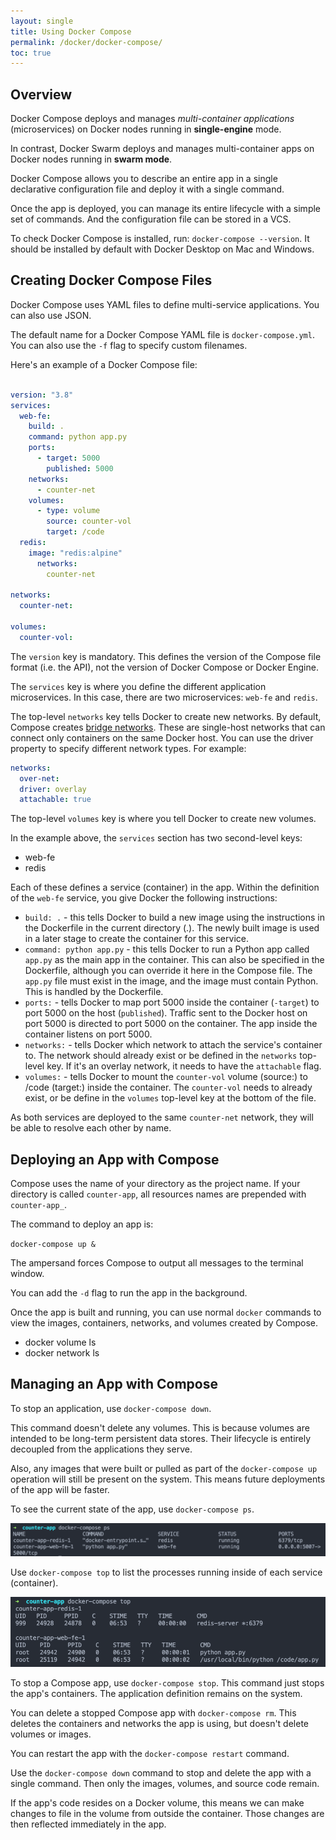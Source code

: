```yaml
---
layout: single
title: Using Docker Compose
permalink: /docker/docker-compose/
toc: true
---
```


## Overview

Docker Compose deploys and manages *multi-container applications* (microservices) on Docker nodes running in **single-engine** mode.

In contrast, Docker Swarm deploys and manages multi-container apps on Docker nodes running in **swarm mode**.

Docker Compose allows you to describe an entire app in a single declarative configuration file and deploy it with a single command.

Once the app is deployed, you can manage its entire lifecycle with a simple set of commands. And the configuration file can be stored in a VCS.

To check Docker Compose is installed, run: `docker-compose --version`. It should be installed by default with Docker Desktop on Mac and Windows.

## Creating Docker Compose Files

Docker Compose uses YAML files to define multi-service applications. You can also use JSON.

The default name for a Docker Compose YAML file is `docker-compose.yml`. You can also use the `-f` flag to specify custom filenames.

Here's an example of a Docker Compose file:

``` YAML

version: "3.8"
services:
  web-fe:
    build: .
    command: python app.py
    ports:
      - target: 5000
        published: 5000
    networks:
      - counter-net
    volumes:
      - type: volume
        source: counter-vol
        target: /code
  redis:
    image: "redis:alpine"
      networks:
        counter-net

networks:
  counter-net:

volumes:
  counter-vol:

```

The `version` key is mandatory. This defines the version of the Compose file format (i.e. the API), not the version of Docker Compose or Docker Engine.

The `services` key is where you define the different application microservices. In this case, there are two microservices: `web-fe` and `redis`.

The top-level `networks` key tells Docker to create new networks. By default, Compose creates [bridge networks](./../networking/#single-host-bridge-networks). These are single-host networks that can connect only containers on the same Docker host. You can use the driver property to specify different network types. For example:

``` YAML
networks:
  over-net:
  driver: overlay
  attachable: true
```

The top-level `volumes` key is where you tell Docker to create new volumes.

In the example above, the `services` section has two second-level keys:

- web-fe
- redis

Each of these defines a service (container) in the app. Within the definition of the `web-fe` service, you give Docker the following instructions:

- `build: .` - this tells Docker to build a new image using the instructions in the Dockerfile in the current directory (.). The newly built image is used in a later stage to create the container for this service.
- `command: python app.py` - this tells Docker to run a Python app called `app.py` as the main app in the container. This can also be specified in the Dockerfile, although you can override it here in the Compose file. The `app.py` file must exist in the image, and the image must contain Python. This is handled by the Dockerfile.
- `ports:` - tells Docker to map port 5000 inside the container (`-target`) to port 5000 on the host (`published`). Traffic sent to the Docker host on port 5000 is directed to port 5000 on the container. The app inside the container listens on port 5000.
- `networks:` - tells Docker which network to attach the service's container to. The network should already exist or be defined in the `networks` top-level key. If it's an overlay network, it needs to have the `attachable` flag.
- `volumes:` - tells Docker to mount the `counter-vol` volume (source:) to /code (target:) inside the container. The `counter-vol` needs to already exist, or be define in the `volumes` top-level key at the bottom of the file.

As both services are deployed to the same `counter-net` network, they will be able to resolve each other by name.

## Deploying an App with Compose

Compose uses the name of your directory as the project name. If your directory is called `counter-app`, all resources names are prepended with `counter-app_`.

The command to deploy an app is:

`docker-compose up &`

The ampersand forces Compose to output all messages to the terminal window.

You can add the `-d` flag to run the app in the background.

Once the app is built and running, you can use normal `docker` commands to view the images, containers, networks, and volumes created by Compose.

- docker volume ls
- docker network ls

## Managing an App with Compose

To stop an application, use `docker-compose down`.

This command doesn't delete any volumes. This is because volumes are intended to be long-term persistent data stores. Their lifecycle is entirely decoupled from the applications they serve.

Also, any images that were built or pulled as part of the `docker-compose up` operation will still be present on the system. This means future deployments of the app will be faster.

To see the current state of the app, use `docker-compose ps`.

![Output of docker-compose ps](./../../assets/images/docker-compose-ps.png)

Use `docker-compose top` to list the processes running inside of each service (container).

![Output of docker-compose top](./../../assets/images/docker-compose-top.png)

To stop a Compose app, use `docker-compose stop`. This command just stops the app's containers. The application definition remains on the system.

You can delete a stopped Compose app with `docker-compose rm`. This deletes the containers and networks the app is using, but doesn't delete volumes or images.

You can restart the app with the `docker-compose restart` command.

Use the `docker-compose down` command to stop and delete the app with a single command. Then only the images, volumes, and source code remain.

If the app's code resides on a Docker volume, this means we can make changes to file in the volume from outside the container. Those changes are then reflected immediately in the app.


